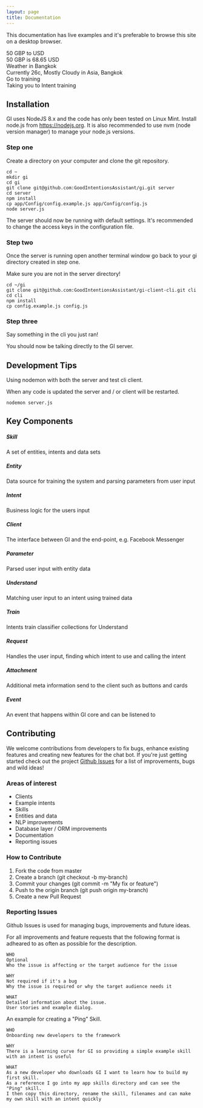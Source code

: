 ```yaml
---
layout: page
title: Documentation
---
```



This documentation has live examples and it's preferable to browse this site on a desktop browser.


<div class="chat" markdown="0">
  <div class="user"><span>50 GBP to USD</span></div>
  <div class="bot"><span>50 GBP is 68.65 USD</span></div>
  <div class="user"><span>Weather in Bangkok</span></div>
  <div class="bot"><span>Currently 26c, Mostly Cloudy in Asia, Bangkok</span></div>
  <div class="user"><span>Go to training</span></div>
  <div class="bot"><span>Taking you to Intent training</span></div>
</div>



## Installation

GI uses NodeJS 8.x and the code has only been tested on Linux Mint. Install node.js from https://nodejs.org. It is also recommended to use nvm (node version manager) to manage your node.js versions.


### Step one

Create a directory on your computer and clone the git repository.

~~~
cd ~
mkdir gi
cd gi
git clone git@github.com:GoodIntentionsAssistant/gi.git server
cd server
npm install
cp app/Config/config.example.js app/Config/config.js
node server.js
~~~

The server should now be running with default settings. It's recommended to change the access keys in the configuration file.


### Step two

Once the server is running open another terminal window go back to your gi directory created in step one.

Make sure you are not in the server directory!

~~~
cd ~/gi
git clone git@github.com:GoodIntentionsAssistant/gi-client-cli.git cli
cd cli
npm install
cp config.example.js config.js
~~~


### Step three

Say something in the cli you just ran!

You should now be talking directly to the GI server.


## Development Tips

Using nodemon with both the server and test cli client.

When any code is updated the server and / or client will be restarted.

~~~
nodemon server.js
~~~



## Key Components

##### Skill
A set of entities, intents and data sets

##### Entity
Data source for training the system and parsing parameters from user input

##### Intent
Business logic for the users input

##### Client
The interface between GI and the end-point, e.g. Facebook Messenger

##### Parameter
Parsed user input with entity data

##### Understand
Matching user input to an intent using trained data

##### Train
Intents train classifier collections for Understand

##### Request
Handles the user input, finding which intent to use and calling the intent

##### Attachment
Additional meta information send to the client such as buttons and cards

##### Event
An event that happens within GI core and can be listened to



## Contributing


We welcome contributions from developers to fix bugs, enhance existing features and creating new features for the chat bot. If you're just getting started check out the project [Github Issues](https://github.com/darrenmoore/GoodIntentionsChatBot/issues) for a list of improvements, bugs and wild ideas!

### Areas of interest

* Clients
* Example intents
* Skills
* Entities and data
* NLP improvements
* Database layer / ORM improvements
* Documentation
* Reporting issues


### How to Contribute

1. Fork the code from master
2. Create a branch (git checkout -b my-branch)
3. Commit your changes (git commit -m "My fix or feature")
4. Push to the origin branch (git push origin my-branch)
5. Create a new Pull Request


### Reporting Issues

Github Issues is used for managing bugs, improvements and future ideas.

For all improvements and feature requests that the following format is adheared to as often as possible for the description.

~~~
WHO
Optional
Who the issue is affecting or the target audience for the issue

WHY
Not required if it's a bug
Why the issue is required or why the target audience needs it

WHAT
Detailed information about the issue.
User stories and example dialog.
~~~

An example for creating a "Ping" Skill.

~~~
WHO
Onboarding new developers to the framework

WHY
There is a learning curve for GI so providing a simple example skill with an intent is useful

WHAT
As a new developer who downloads GI I want to learn how to build my first skill.
As a reference I go into my app skills directory and can see the "Ping" skill.
I then copy this directory, rename the skill, filenames and can make my own skill with an intent quickly
~~~